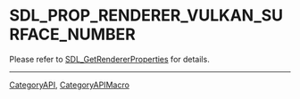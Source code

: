 # SDL_PROP_RENDERER_VULKAN_SURFACE_NUMBER

Please refer to [SDL_GetRendererProperties](SDL_GetRendererProperties) for details.

----
[CategoryAPI](CategoryAPI), [CategoryAPIMacro](CategoryAPIMacro)

